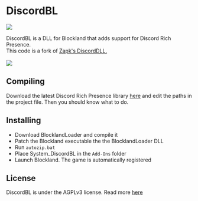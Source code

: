 # DiscordBL
<img src="https://img.shields.io/badge/version-1.1-lightgrey.svg">

DiscordBL is a DLL for Blockland that adds support for Discord Rich Presence.<br>
This code is a fork of [Zapk's DiscordDLL.](https://github.com/blocklandana/blockland-discord)<br><br>
<img src="https://i.imgur.com/LF2ka4x.png"><br>

## Compiling
Download the latest Discord Rich Presence library [here](https://github.com/discordapp/discord-rpc/releases) and edit the paths in the project file. Then you should know what to do.

## Installing
* Download BlocklandLoader and compile it
* Patch the Blockland executable the the BlocklandLoader DLL
* Run `autozip.bat`
* Place System_DiscordBL in the `Add-Ons` folder
* Launch Blockland. The game is automatically registered

## License
DiscordBL is under the AGPLv3 license. Read more [here](https://github.com/carrot512/DiscordBL/blob/master/LICENSE)
